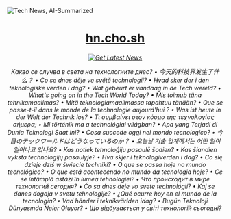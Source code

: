 ![Tech News, AI-Summarized](https://og.cho.sh/api/og?title=Not%20Another%20Tech%20News%20%F0%9F%93%A8&subheading=Bird-Eye%20View%20of%20the%20Tech%20World)

<h1 align="center">
  <a href="https://hn.cho.sh">hn.cho.sh</a>
</h1>

<h6 align="center">

[![Get Latest News](https://github.com/anaclumos/hn.cho.sh/actions/workflows/routine.yaml/badge.svg)](https://github.com/anaclumos/hn.cho.sh/actions/workflows/routine.yaml)

Какво се случва в света на технологиите днес? •
今天的科技界发生了什么？ •
Co se dnes děje ve světě technologií? •
Hvad sker der i den teknologiske verden i dag? •
Wat gebeurt er vandaag in de Tech wereld? •
What's going on in the Tech World Today? •
Mis toimub täna tehnikamaailmas? •
Mitä teknologiamaailmassa tapahtuu tänään? •
Que se passe-t-il dans le monde de la technologie aujourd'hui ? •
Was ist heute in der Welt der Technik los? •
Τι συμβαίνει στον κόσμο της τεχνολογίας σήμερα; •
Mi történik ma a technológiai világban? •
Apa yang Terjadi di Dunia Teknologi Saat Ini? •
Cosa succede oggi nel mondo tecnologico? •
今日のテックワールドはどうなっているのか？ •
오늘날 기술 업계에서는 어떤 일이 일어나고 있나요? •
Kas notiek tehnoloģiju pasaulē šodien? •
Kas šiandien vyksta technologijų pasaulyje? •
Hva skjer i teknologiverden i dag? •
Co się dzieje dziś w świecie techniki? •
O que se passa hoje no mundo tecnológico? •
O que está acontecendo no mundo da tecnologia hoje? •
Ce se întâmplă astăzi în lumea tehnologiei? •
Что происходит в мире технологий сегодня? •
Čo sa dnes deje vo svete technológií? •
Kaj se danes dogaja v svetu tehnologije? •
¿Qué ocurre hoy en el mundo de la tecnología? •
Vad händer i teknikvärlden idag? •
Bugün Teknoloji Dünyasında Neler Oluyor? •
Що відбувається у світі технологій сьогодні?

</h6>

